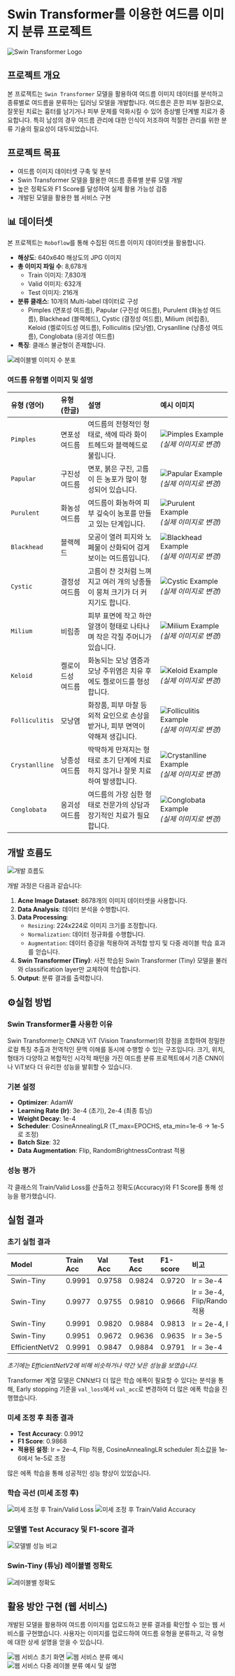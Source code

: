 # Swin Transformer를 이용한 여드름 이미지 분류 프로젝트

![Swin Transformer Logo](https://github.com/jeong-hoon-kim/Acne-Type-SwinClassifier/blob/main/images/swin_transformer.jpg)

## 프로젝트 개요

본 프로젝트는 `Swin Transformer` 모델을 활용하여 여드름 이미지 데이터를 분석하고 종류별로 여드름을 분류하는 딥러닝 모델을 개발합니다. 여드름은 흔한 피부 질환으로, 잘못된 치료는 흉터를 남기거나 피부 문제를 악화시킬 수 있어 증상별 단계별 치료가 중요합니다. 특히 남성의 경우 여드름 관리에 대한 인식이 저조하여 적절한 관리를 위한 분류 기술의 필요성이 대두되었습니다.

## 프로젝트 목표

* 여드름 이미지 데이터셋 구축 및 분석
* Swin Transformer 모델을 활용한 여드름 종류별 분류 모델 개발
* 높은 정확도와 F1 Score를 달성하여 실제 활용 가능성 검증
* 개발된 모델을 활용한 웹 서비스 구현

## 📊 데이터셋

본 프로젝트는 `Roboflow`를 통해 수집된 여드름 이미지 데이터셋을 활용합니다.

* **해상도**: 640x640 해상도의 JPG 이미지 
* **총 이미지 파일 수**: 8,678개 
    * Train 이미지: 7,830개 
    * Valid 이미지: 632개 
    * Test 이미지: 216개 
* **분류 클래스**: 10개의 Multi-label 데이터로 구성 
    * Pimples (면포성 여드름), Papular (구진성 여드름), Purulent (화농성 여드름), Blackhead (블랙헤드), Cystic (결정성 여드름), Milium (비립종), Keloid (켈로이드성 여드름), Folliculitis (모낭염), Crysanlline (낭종성 여드름), Conglobata (응괴성 여드름) 
* **특징**: 클래스 불균형이 존재합니다.

![레이블별 이미지 수 분포](https://github.com/jeong-hoon-kim/Acne-Type-SwinClassifier/blob/main/images/label_distribution.png?raw=true)

### 여드름 유형별 이미지 및 설명

| 유형 (영어)    | 유형 (한글)      | 설명                                                                                                                                                                                                                               | 예시 이미지                                                                                                                                                                 |
| :------------- | :--------------- | :--------------------------------------------------------------------------------------------------------------------------------------------------------------------------------------------------------------------------------- | :-------------------------------------------------------------------------------------------------------------------------------------------------------------------------- |
| `Pimples`      | 면포성 여드름    | 여드름의 전형적인 형태로, 색에 따라 화이트헤드와 블랙헤드로 불립니다.                                                                                                                                                     | ![Pimples Example](https://github.com/jeong-hoon-kim/Acne-Type-SwinClassifier/blob/main/images/example_pimples.png?raw=true) *(실제 이미지로 변경)* |
| `Papular`      | 구진성 여드름    | 면포, 붉은 구진, 고름이 든 농포가 많이 형성되어 있습니다.                                                                                                                                                                | ![Papular Example](https://github.com/jeong-hoon-kim/Acne-Type-SwinClassifier/blob/main/images/example_papular.png?raw=true) *(실제 이미지로 변경)* |
| `Purulent`     | 화농성 여드름    | 여드름이 화농하여 피부 깊숙이 농포를 만들고 있는 단계입니다.                                                                                                                                                            | ![Purulent Example](https://github.com/jeong-hoon-kim/Acne-Type-SwinClassifier/blob/main/images/example_purulent.png?raw=true) *(실제 이미지로 변경)* |
| `Blackhead`    | 블랙헤드         | 모공이 열려 피지와 노폐물이 산화되어 검게 보이는 여드름입니다.                                                                                                                                                            | ![Blackhead Example](https://github.com/jeong-hoon-kim/Acne-Type-SwinClassifier/blob/main/images/example_blackhead.png?raw=true) *(실제 이미지로 변경)* |
| `Cystic`       | 결정성 여드름    | 고름이 찬 것처럼 느껴지고 여러 개의 낭종들이 뭉쳐 크기가 더 커지기도 합니다.                                                                                                                                             | ![Cystic Example](https://github.com/jeong-hoon-kim/Acne-Type-SwinClassifier/blob/main/images/example_cystic.png?raw=true) *(실제 이미지로 변경)* |
| `Milium`       | 비립종           | 피부 표면에 작고 하얀 알갱이 형태로 나타나며 작은 각질 주머니가 있습니다.                                                                                                                                               | ![Milium Example](https://github.com/jeong-hoon-kim/Acne-Type-SwinClassifier/blob/main/images/example_milium.png?raw=true) *(실제 이미지로 변경)* |
| `Keloid`       | 켈로이드성 여드름 | 화농되는 모낭 염증과 모낭 주위염은 치유 후에도 켈로이드를 형성합니다.                                                                                                                                                     | ![Keloid Example](https://github.com/jeong-hoon-kim/Acne-Type-SwinClassifier/blob/main/images/example_keloid.png?raw=true) *(실제 이미지로 변경)* |
| `Folliculitis` | 모낭염           | 화장품, 피부 마찰 등 외적 요인으로 손상을 받거나, 피부 면역이 약해져 생깁니다.                                                                                                                                             | ![Folliculitis Example](https://github.com/jeong-hoon-kim/Acne-Type-SwinClassifier/blob/main/images/example_folliculitis.png?raw=true) *(실제 이미지로 변경)* |
| `Crystanlline` | 낭종성 여드름    | 딱딱하게 만져지는 형태로 초기 단계에 치료하지 않거나 잘못 치료하여 발생합니다.                                                                                                                                           | ![Crystanlline Example](https://github.com/jeong-hoon-kim/Acne-Type-SwinClassifier/blob/main/images/example_crystanlline.png?raw=true) *(실제 이미지로 변경)* |
| `Conglobata`   | 응괴성 여드름    | 여드름의 가장 심한 형태로 전문가의 상담과 장기적인 치료가 필요합니다.                                                                                                                                                     | ![Conglobata Example](https://github.com/jeong-hoon-kim/Acne-Type-SwinClassifier/blob/main/images/example_conglobata.png?raw=true) *(실제 이미지로 변경)* |

## 개발 흐름도

![개발 흐름도](https://github.com/jeong-hoon-kim/Acne-Type-SwinClassifier/blob/main/images/flowchart.png?raw=true)

개발 과정은 다음과 같습니다:
1.  **Acne Image Dataset**: 8678개의 이미지 데이터셋을 사용합니다.
2.  **Data Analysis**: 데이터 분석을 수행합니다.
3.  **Data Processing**:
    * `Resizing`: 224x224로 이미지 크기를 조정합니다.
    * `Normalization`: 데이터 정규화를 수행합니다.
    * `Augmentation`: 데이터 증강을 적용하여 과적합 방지 및 다중 레이블 학습 효과를 얻습니다.
4.  **Swin Transformer (Tiny)**: 사전 학습된 Swin Transformer (Tiny) 모델을 불러와 classification layer만 교체하여 학습합니다.
5.  **Output**: 분류 결과를 출력합니다.

## ⚙실험 방법

### Swin Transformer를 사용한 이유
Swin Transformer는 CNN과 ViT (Vision Transformer)의 장점을 조합하여 정밀한 로컬 특징 추출과 전역적인 문맥 이해를 동시에 수행할 수 있는 구조입니다. 크기, 위치, 형태가 다양하고 복합적인 시각적 패턴을 가진 여드름 분류 프로젝트에서 기존 CNN이나 ViT보다 더 유리한 성능을 발휘할 수 있습니다.

### 기본 설정
* **Optimizer**: AdamW 
* **Learning Rate (lr)**: 3e-4 (초기), 2e-4 (최종 튜닝) 
* **Weight Decay**: 1e-4 
* **Scheduler**: CosineAnnealingLR (T_max=EPOCHS, eta_min=1e-6 -> 1e-5로 조정) 
* **Batch Size**: 32 
* **Data Augmentation**: Flip, RandomBrightnessContrast 적용 

### 성능 평가
각 클래스의 Train/Valid Loss를 산출하고 정확도(Accuracy)와 F1 Score를 통해 성능을 평가했습니다.

## 실험 결과

### 초기 실험 결과

| Model        | Train Acc | Val Acc | Test Acc | F1-score | 비고                                   |
| :----------- | :-------- | :------ | :------- | :------- | :------------------------------------- |
| Swin-Tiny    | 0.9991    | 0.9758  | 0.9824   | 0.9720   | lr = 3e-4                    |
| Swin-Tiny    | 0.9977    | 0.9755  | 0.9810   | 0.9666   | lr = 3e-4, Flip/RandomBrightnessContrast 적용  |
| Swin-Tiny    | 0.9991    | 0.9820  | 0.9884   | 0.9813   | lr = 2e-4, Flip 적용                    |
| Swin-Tiny    | 0.9951    | 0.9672  | 0.9636   | 0.9635   | lr = 3e-5                               |
| EfficientNetV2 | 0.9991    | 0.9847  | 0.9884   | 0.9791   | lr = 3e-4                               |

*초기에는 EfficientNetV2에 비해 비슷하거나 약간 낮은 성능을 보였습니다.*

Transformer 계열 모델은 CNN보다 더 많은 학습 에폭이 필요할 수 있다는 분석을 통해, Early stopping 기준을 `val_loss`에서 `val_acc`로 변경하여 더 많은 에폭 학습을 진행했습니다.

### 미세 조정 후 최종 결과

* **Test Accuracy**: 0.9912 
* **F1 Score**: 0.9868 
* **적용된 설정**: lr = 2e-4, Flip 적용, CosineAnnealingLR scheduler 최소값을 1e-6에서 1e-5로 조정 

많은 에폭 학습을 통해 성공적인 성능 향상이 있었습니다.

### 학습 곡선 (미세 조정 후)
![미세 조정 후 Train/Valid Loss](https://github.com/jeong-hoon-kim/Acne-Type-SwinClassifier/blob/main/images/tuned_loss.png?raw=true)
![미세 조정 후 Train/Valid Accuracy](https://github.com/jeong-hoon-kim/Acne-Type-SwinClassifier/blob/main/images/tuned_accuracy.png?raw=true)

### 모델별 Test Accuracy 및 F1-score 결과
![모델별 성능 비교](https://github.com/jeong-hoon-kim/Acne-Type-SwinClassifier/blob/main/images/model_comparison.png?raw=true)

### Swin-Tiny (튜닝) 레이블별 정확도
![레이블별 정확도](https://github.com/jeong-hoon-kim/Acne-Type-SwinClassifier/blob/main/images/label_accuracy.png?raw=true)

## 활용 방안 구현 (웹 서비스)

개발된 모델을 활용하여 여드름 이미지를 업로드하고 분류 결과를 확인할 수 있는 웹 서비스를 구현했습니다.
사용자는 이미지를 업로드하여 여드름 유형을 분류하고, 각 유형에 대한 상세 설명을 얻을 수 있습니다.

![웹 서비스 초기 화면](https://github.com/jeong-hoon-kim/Acne-Type-SwinClassifier/blob/main/images/web_service_initial.png?raw=true)
![웹 서비스 분류 예시](https://github.com/jeong-hoon-kim/Acne-Type-SwinClassifier/blob/main/images/web_service_classification.png?raw=true)
![웹 서비스 다중 레이블 분류 예시 및 설명](https://github.com/jeong-hoon-kim/Acne-Type-SwinClassifier/blob/main/images/web_service_multi_label.png?raw=true)
